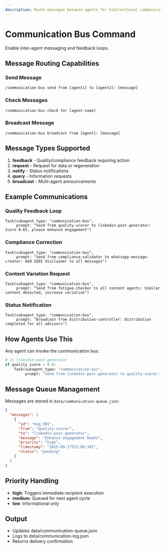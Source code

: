 ```yaml
---
description: Route messages between agents for bidirectional communication
---
```


# Communication Bus Command

Enable inter-agent messaging and feedback loops.

## Message Routing Capabilities

### Send Message
```
/communication-bus send from [agent1] to [agent2]: [message]
```

### Check Messages
```
/communication-bus check for [agent-name]
```

### Broadcast Message
```
/communication-bus broadcast from [agent]: [message]
```

## Message Types Supported

1. **feedback** - Quality/compliance feedback requiring action
2. **request** - Request for data or regeneration
3. **notify** - Status notifications
4. **query** - Information requests
5. **broadcast** - Multi-agent announcements

## Example Communications

### Quality Feedback Loop
```
Task(subagent_type: "communication-bus",
     prompt: "Send from quality-scorer to linkedin-post-generator: Score 0.65, please enhance engagement")
```

### Compliance Correction
```
Task(subagent_type: "communication-bus",
     prompt: "Send from compliance-validator to whatsapp-message-creator: Add SEBI disclaimer to all messages")
```

### Content Variation Request
```
Task(subagent_type: "communication-bus",
     prompt: "Send from fatigue-checker to all content agents: Similar content detected, increase variation")
```

### Status Notification
```
Task(subagent_type: "communication-bus",
     prompt: "Broadcast from distribution-controller: Distribution completed for all advisors")
```

## How Agents Use This

Any agent can invoke the communication bus:

```python
# In linkedin-post-generator
if quality_score < 0.8:
    Task(subagent_type: "communication-bus",
         prompt: "Send from linkedin-post-generator to quality-scorer: Requesting feedback for improvement")
```

## Message Queue Management

Messages are stored in `data/communication-queue.json`:

```json
{
  "messages": [
    {
      "id": "msg_001",
      "from": "quality-scorer",
      "to": "linkedin-post-generator",
      "message": "Enhance engagement hooks",
      "priority": "high",
      "timestamp": "2025-09-17T21:08:34Z",
      "status": "pending"
    }
  ]
}
```

## Priority Handling

- **high**: Triggers immediate recipient execution
- **medium**: Queued for next agent cycle
- **low**: Informational only

## Output

- Updates data/communication-queue.json
- Logs to data/communication-log.json
- Returns delivery confirmation